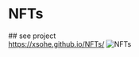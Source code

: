 # NFTs
</hr>
## see project
</br>
<a href="https://xsohe.github.io/NFTs/">https://xsohe.github.io/NFTs/</a>
<img src="/NFTs.png" alt="NFTs">
